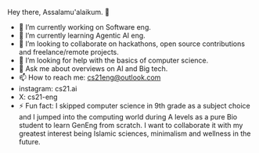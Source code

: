 Hey there, Assalamu'alaikum. 👋
- 🔭 I’m currently working on Software eng.
- 🌱 I’m currently learning Agentic AI eng.
- 👯 I’m looking to collaborate on hackathons, open source contributions and freelance/remote projects.
- 🤔 I’m looking for help with the basics of computer science.
- 💬 Ask me about overviews on AI and Big tech.
- 📫 How to reach me: cs21eng@outlook.com
- instagram: cs21.ai
- X: cs21-eng
- ⚡ Fun fact: I skipped computer science in 9th grade as a subject choice and I jumped into the computing world during A levels as a pure Bio student to learn GenEng from scratch. I want to collaborate it with my greatest interest being Islamic sciences, minimalism and wellness in the future.
